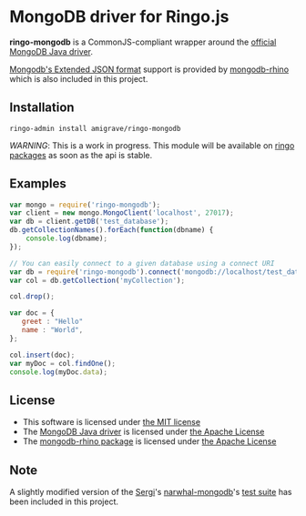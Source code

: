 MongoDB driver for Ringo.js
===========================

**ringo-mongodb** is a CommonJS-compliant wrapper around the [official MongoDB Java driver](https://github.com/mongodb/mongo-java-driver).

[Mongodb's Extended JSON format](http://www.mongodb.org/display/DOCS/Mongo+Extended+JSON) support is provided by [mongodb-rhino](http://code.google.com/p/mongodb-rhino/)
which is also included in this project.

Installation
------------

    ringo-admin install amigrave/ringo-mongodb

*_WARNING_*: This is a work in progress. This module will be available on [ringo packages](http://packages.ringojs.org) as soon as the api is stable.

Examples
--------

```javascript
var mongo = require('ringo-mongodb');
var client = new mongo.MongoClient('localhost', 27017);
var db = client.getDB('test_database');
db.getCollectionNames().forEach(function(dbname) {
    console.log(dbname);
});
```

```javascript
// You can easily connect to a given database using a connect URI
var db = require('ringo-mongodb').connect('mongodb://localhost/test_database');
var col = db.getCollection('myCollection');

col.drop();

var doc = {
   greet : "Hello"
   name : "World",
};

col.insert(doc);
var myDoc = col.findOne();
console.log(myDoc.data);
```

License
-------

- This software is licensed under [the MIT license](http://opensource.org/licenses/MIT)
- The [MongoDB Java driver](https://github.com/mongodb/mongo-java-driver) is licensed under [the Apache License](http://opensource.org/licenses/Apache-2.0)
- The [mongodb-rhino package](http://www.mongodb.org/display/DOCS/Mongo+Extended+JSON) is licensed under [the Apache License](http://opensource.org/licenses/Apache-2.0)

Note
----

A slightly modified version of the [Sergi](https://github.com/sergi)'s [narwhal-mongodb](https://github.com/sergi/narwhal-mongodb)'s [test suite](https://github.com/sergi/narwhal-mongodb/tree/master/tests) has been included in this project.

